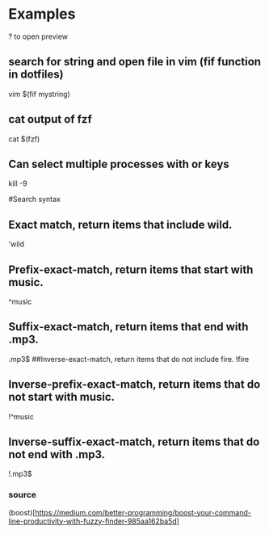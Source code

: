 # Examples
? to open preview

## search for string and open file in vim (fif function in dotfiles)
vim $(fif mystring)

## cat output of fzf
cat $(fzf) <CR>

## Can select multiple processes with <TAB> or <Shift-TAB> keys
kill -9 <TAB>

#Search syntax
## Exact match, return items that include wild.
'wild
## Prefix-exact-match, return items that start with music.
^music
## Suffix-exact-match, return items that end with .mp3.
.mp3$
##Inverse-exact-match, return items that do not include fire.
!fire
## Inverse-prefix-exact-match, return items that do not start with music.
!^music
## Inverse-suffix-exact-match, return items that do not end with .mp3.
!.mp3$


### source
(boost)[https://medium.com/better-programming/boost-your-command-line-productivity-with-fuzzy-finder-985aa162ba5d]
